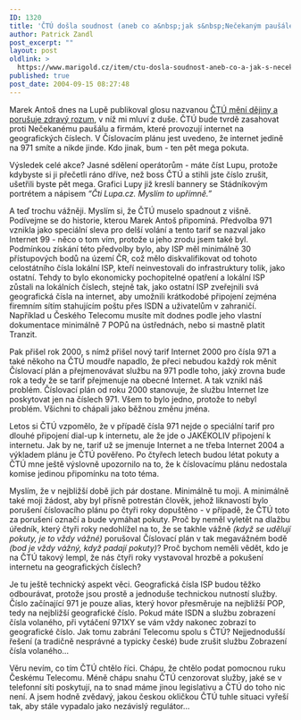 ```yaml
---
ID: 1320
title: 'ČTÚ došla soudnost (aneb co a&nbsp;jak s&nbsp;Nečekaným paušálem)'
author: Patrick Zandl
post_excerpt: ""
layout: post
oldlink: >
  https://www.marigold.cz/item/ctu-dosla-soudnost-aneb-co-a-jak-s-necekanym-pausalem
published: true
post_date: 2004-09-15 08:27:48
---
```

<p>
Marek Antoš dnes na Lupě publikoval glosu nazvanou <a href="http://www.lupa.cz/clanek.php3?show=3641">ČTÚ mění dějiny a porušuje zdravý rozum</a>, v níž mi mluví z duše. ČTÚ bude tvrdě zasahovat proti Nečekanému paušálu a firmám, které provozují internet na geografických číslech. V Číslovacím plánu jest uvedeno, že internet jedině na 971 smíte a nikde jinde. Kdo jinak, bum - ten pět mega pokuta. </p>

<p>
Výsledek celé akce? Jasné sdělení operátorům - máte číst Lupu, protože kdybyste si ji přečetli ráno dříve, než boss ČTÚ a stihli jste číslo zrušit, ušetřili byste pět mega. Grafici Lupy již kreslí bannery se Stádníkovým portrétem a nápisem <i>&#8220;Čti Lupa.cz. Myslím to upřímně.&#8221;</i></p>

<p>
A teď trochu vážněji. Myslím si, že ČTÚ muselo spadnout z višně. Podívejme se do historie, kterou Marek Antoš připomíná. Předvolba 971 vznikla jako speciální sleva pro delší volání a tento tarif se nazval jako Internet 99 - něco o tom vím, protože u jeho zrodu jsem také byl. Podmínkou získání této předvolby bylo, aby ISP měl minimálně 30 přístupových bodů na území ČR, což mělo diskvalifikovat od tohoto celostátního čísla lokální ISP, kteří neinvestovali do infrastruktury tolik, jako ostatní. Tehdy to bylo ekonomicky pochopitelné opatření a lokální ISP zůstali na lokálních číslech, stejně tak, jako ostatní ISP zveřejnili svá geografická čísla na internet, aby umožnili krátkodobé připojení zejména firemním sítím stahujícím poštu přes ISDN a uživatelům v zahraničí. Například u Českého Telecomu musíte mít dodnes podle jeho vlastní dokumentace minimálně 7 POPů na ústřednách, nebo si mastně platit Tranzit. </p>

<p>
Pak přišel rok 2000, s nímž přišel nový tarif Internet 2000 pro čísla 971 a také někoho na ČTÚ moudře napadlo, že přeci nebudou každý rok měnit Číslovací plán a přejmenovávat službu na 971 podle toho, jaký zrovna bude rok a tedy že se tarif přejmenuje na obecné Internet. A tak vznikl náš problém. Číslovací plán od roku 2000 stanovuje, že službu Internet lze poskytovat jen na číslech 971. Všem to bylo jedno, protože to nebyl problém. Všichni to chápali jako běžnou změnu jména. </p>

<p>
Letos si ČTÚ vzpomělo, že v případě čísla 971 nejde o speciální tarif pro dlouhé připojení dial-up k internetu, ale že jde o JAKÉKOLIV připojení k internetu. Jak by ne, tarif už se jmenuje Internet a ne třeba Internet 2004 a výkladem plánu je ČTÚ pověřeno. Po čtyřech letech budou létat pokuty a ČTÚ mne ještě výslovně upozornilo na to, že k číslovacímu plánu nedostala komise jedinou připomínku na toto téma. </p>

<p>
Myslím, že v nejbližší době jich pár dostane. Minimálně tu moji. A minimálně také moji žádost, aby byl přísně potrestán člověk, jehož liknavostí bylo porušení číslovacího plánu po čtyři roky dopuštěno - v případě, že ČTÚ toto za porušení označí a bude vymáhat pokuty. Proč by neměl vyletět na dlažbu úředník, který čtyři roky nedohlížel na to, že se takhle vážně <i>(když se udělují pokuty, je to vždy vážné)</i> porušoval Číslovací plán v tak megavážném bodě <i>(bod je vždy vážný, když padají pokuty)</i>? Proč bychom neměli vědět, kdo je na ČTÚ takový lempl, že nás čtyři roky vystavoval hrozbě a pokušení internetu na geografických číslech?</p>

<p>
Je tu ještě technický aspekt věci. Geografická čísla ISP budou těžko odbourávat, protože jsou prostě a jednoduše technickou nutností služby. Číslo začínající 971 je pouze alias, který hovor přesměruje na nejbližší POP, tedy na nejbližší geografické číslo. Pokud máte ISDN a službu zobrazení čísla volaného, při vytáčení 971XY se vám vždy nakonec zobrazí to geografické číslo. Jak tomu zabrání Telecomu spolu s ČTÚ? Nejjednodušší řešení (a tradičně nesprávné a typicky české) bude zrušit službu Zobrazení čísla volaného&#8230;</p>

<p>
Věru nevím, co tím ČTÚ chtělo říci. Chápu, že chtělo podat pomocnou ruku Českému Telecomu. Méně chápu snahu ČTÚ cenzorovat služby, jaké se v telefonní síti poskytují, na to snad máme jinou legislativu a ČTÚ do toho nic není. A jsem hodně zvědavý, jakou českou okličkou ČTÚ tuhle situaci vyřeší tak, aby stále vypadalo jako nezávislý regulátor&#8230;
</p>
